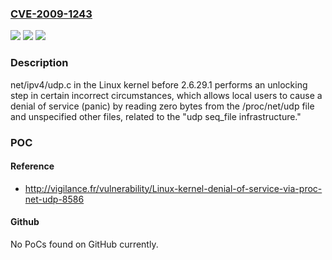 ### [CVE-2009-1243](https://cve.mitre.org/cgi-bin/cvename.cgi?name=CVE-2009-1243)
![](https://img.shields.io/static/v1?label=Product&message=n%2Fa&color=blue)
![](https://img.shields.io/static/v1?label=Version&message=n%2Fa&color=blue)
![](https://img.shields.io/static/v1?label=Vulnerability&message=n%2Fa&color=brighgreen)

### Description

net/ipv4/udp.c in the Linux kernel before 2.6.29.1 performs an unlocking step in certain incorrect circumstances, which allows local users to cause a denial of service (panic) by reading zero bytes from the /proc/net/udp file and unspecified other files, related to the "udp seq_file infrastructure."

### POC

#### Reference
- http://vigilance.fr/vulnerability/Linux-kernel-denial-of-service-via-proc-net-udp-8586

#### Github
No PoCs found on GitHub currently.

